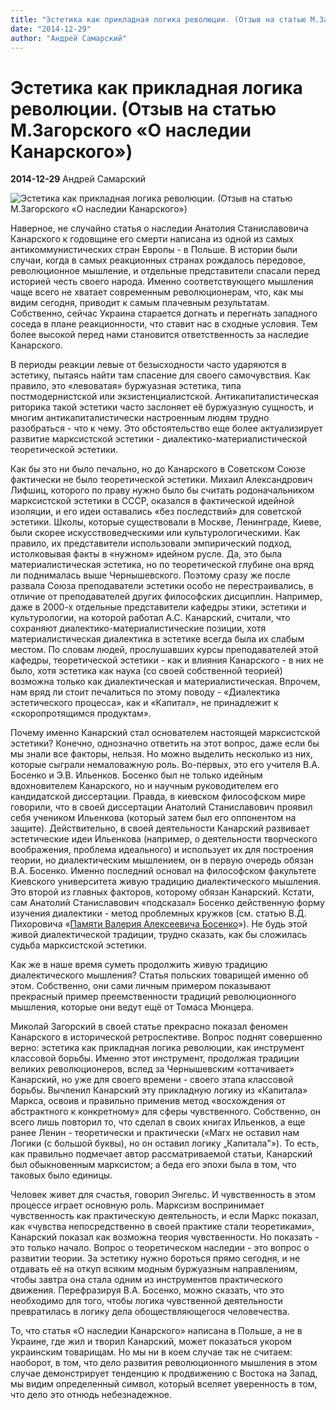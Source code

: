 ```yaml
---
title: "Эстетика как прикладная логика революции. (Отзыв на статью М.Загорского «О наследии Канарского»)"
date: "2014-12-29"
author: "Андрей Самарский"
---
```


# Эстетика как прикладная логика революции. (Отзыв на статью М.Загорского «О наследии Канарского»)

**2014-12-29** Андрей Самарский

![Эстетика как прикладная логика революции. (Отзыв на статью М.Загорского «О наследии Канарского»)](https://encrypted-tbn0.gstatic.com/images?q=tbn:ANd9GcQhIIgbVB0KYzFi0ZXuodxIR9rRpDDKeD851B4enZIJW4cGB9QE)

Наверное, не случайно статья о наследии Анатолия Станиславовича Канарского к годовщине его смерти написана из одной из самых антикоммунистических стран Европы - в Польше. В истории были случаи, когда в самых реакционных странах рождалось передовое, революционное мышление, и отдельные представители спасали перед историей честь своего народа. Именно соответствующего мышления чаще всего не хватает современным революционерам, что, как мы видим сегодня, приводит к самым плачевным результатам. Собственно, сейчас Украина старается догнать и перегнать западного соседа в плане реакционности, что ставит нас в сходные условия. Тем более высокой перед нами становится ответственность за наследие Канарского.

В периоды реакции левые от безысходности часто ударяются в эстетику, пытаясь найти там спасение для своего самочувствия. Как правило, это «левоватая» буржуазная эстетика, типа постмодернистской или экзистенциалистской. Антикапиталистическая риторика такой эстетики часто заслоняет её буржуазную сущность, и многим антикапиталистически настроенным людям трудно разобраться - что к чему. Это обстоятельство еще более актуализирует развитие марксистской эстетики - диалектико-материалистической теоретической эстетики.

Как бы это ни было печально, но до Канарского в Советском Союзе фактически не было теоретической эстетики. Михаил Александрович Лифшиц, которого по праву нужно было бы считать родоначальником марксистской эстетики в СССР, оказался в фактической идейной изоляции, и его идеи оставались «без последствий» для советской эстетики. Школы, которые существовали в Москве, Ленинграде, Киеве, были скорее искусствоведческими или культурологическими. Как правило, их представители использовали эмпирический подход, истолковывая факты в «нужном» идейном русле. Да, это была материалистическая эстетика, но по теоретической глубине она вряд ли поднималась выше Чернышевского. Поэтому сразу же после развала Союза преподаватели эстетики особо не перестраивались, в отличие от преподавателей других философских дисциплин. Например, даже в 2000-х отдельные представители кафедры этики, эстетики и культурологии, на которой работал А.С. Канарский, считали, что сохраняют диалектико-материалистические позиции, хотя материалистическая диалектика в эстетике всегда была их слабым местом. По словам людей, прослушавших курсы преподавателей этой кафедры, теоретической эстетики - как и влияния Канарского - в них не было, хотя эстетика как наука (со своей собственной теорией) возможна только как диалектическая и материалистическая. Впрочем, нам вряд ли стоит печалиться по этому поводу - «Диалектика эстетического процесса», как и «Капитал», не принадлежит к «скоропротящимся продуктам».

Почему именно Канарский стал основателем настоящей марксистской эстетики? Конечно, однозначно ответить на этот вопрос, даже если бы мы знали все факторы, нельзя. Но можно выделить несколько из них, которые сыграли немаловажную роль. Во-первых, это его учителя В.А. Босенко и Э.В. Ильенков. Босенко был не только идейным вдохновителем Канарского, но и научным руководителем его кандидатской диссертации. Правда, в киевском философском мире говорили, что в своей диссертации Анатолий Станиславович проявил себя учеником Ильенкова (который затем был его оппонентом на защите). Действительно, в своей деятельности Канарский развивает эстетические идеи Ильенкова (например, о деятельности творческого воображения, проблема идеального) и использует их для построения теории, но диалектическим мышлением, он в первую очередь обязан В.А. Босенко. Именно последний основал на философском факультете Киевского университета живую традицию диалектического мышления. Это второй из главных факторов, которому обязан Канарский. Кстати, сам Анатолий Станиславович «подсказал» Босенко действенную форму изучения диалектики - метод проблемных кружков (см. статью В.Д. Пихоровича «[Памяти Валерия Алексеевича Босенко](http://www.che.in.ua/modules.php?name=News&file=article&sid=416)»). Не будь этой живой диалектической традиции, трудно сказать, как бы сложилась судьба марксистской эстетики.

Как же в наше время суметь продолжить живую традицию диалектического мышления? Статья польских товарищей именно об этом. Собственно, они сами личным примером показывают прекрасный пример преемственности традиций революционного мышления, которые они ведут ещё от Томаса Мюнцера.

Миколай Загорский в своей статье прекрасно показал феномен Канарского в исторической ретроспективе. Вопрос поднят совершенно верно: эстетика как прикладная логика революции, как инструмент классовой борьбы. Именно этот инструмент, продолжая традиции великих революционеров, вслед за Чернышевским «оттачивает» Канарский, но уже для своего времени - своего этапа классовой борьбы. Вычленил Канарский эту прикладную логику из «Капитала» Маркса, освоив и правильно применив метод «восхождения от абстрактного к конкретному» для сферы чувственного. Собственно, он всего лишь повторил то, что сделал в своих книгах Ильенков, а еще ранее Ленин - теоретически и практически («Marx не оставил нам Логики (с большой буквы), но он оставил логику „Капитала"»). То есть, как правильно подмечает автор рассматриваемой статьи, Канарский был обыкновенным марксистом; а беда его эпохи была в том, что таковых было единицы.

Человек живет для счастья, говорил Энгельс. И чувственность в этом процессе играет основную роль. Марксизм воспринимает чувственность как практическую деятельность, и если Маркс показал, как «чувства непосредственно в своей практике стали теоретиками», Канарский показал как возможна теория чувственности. Но показать - это только начало. Вопрос о теоретическом наследии - это вопрос о развитии теории. За эстетику нужно бороться прямо сегодня, и не отдавать её на откуп всяким модным буржуазным направлениям, чтобы завтра она стала одним из инструментов практического движения. Перефразируя В.А. Босенко, можно сказать, что это необходимо для того, чтобы логика чувственной деятельности превратилась в логику дела обоществляющегося человечества.

То, что статья «О наследии Канарского» написана в Польше, а не в Украине, где жил и творил Канарский, может показаться укором украинским товарищам. Но мы ни в коем случае так не считаем: наоборот, в том, что дело развития революционного мышления в этом случае демонстрирует тенденцию к продвижению с Востока на Запад, мы видим определенный символ, который вселяет уверенность в том, что дело это отнюдь небезнадежное.